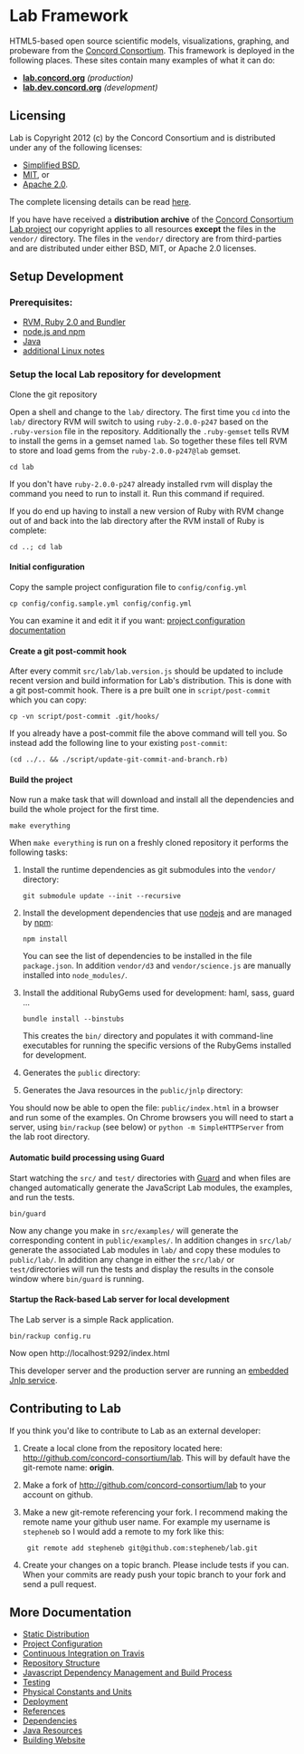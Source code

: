 # Lab Framework

HTML5-based open source scientific models, visualizations, graphing, and probeware from the
[Concord Consortium](http://www.concord.org). This framework is deployed in the following places.
These sites contain many examples of what it can do:

- **[lab.concord.org](http://lab.concord.org)** _(production)_
- **[lab.dev.concord.org](http://lab.dev.concord.org)** _(development)_

## Licensing

Lab is Copyright 2012 (c) by the Concord Consortium and is distributed under
any of the following licenses:

- [Simplified BSD](http://www.opensource.org/licenses/BSD-2-Clause),
- [MIT](http://www.opensource.org/licenses/MIT), or
- [Apache 2.0](http://www.opensource.org/licenses/Apache-2.0).

The complete licensing details can be read [here](license.md).

If you have have received a **distribution archive** of the
[Concord Consortium Lab project](https://github.com/concord-consortium/lab)
our copyright applies to all resources **except** the files in the
`vendor/` directory. The files in the `vendor/` directory are from
third-parties and are distributed under either BSD, MIT, or Apache 2.0 licenses.

## Setup Development

### Prerequisites:

- [RVM, Ruby 2.0 and Bundler](developer-doc/setup-ruby.md)
- [node.js and npm](developer-doc/setup-node.md)
- [Java](developer-doc/setup-java.md)
- [additional Linux notes](developer-doc/linux-notes.md)

### Setup the local Lab repository for development

Clone the git repository

Open a shell and change to the `lab/` directory. The first time you `cd` into the `lab/` directory
RVM will switch to using `ruby-2.0.0-p247` based on the `.ruby-version` file in the repository.
Additionally the `.ruby-gemset` tells RVM to install the gems in a gemset named `lab`. So together
these files tell RVM to store and load gems from the `ruby-2.0.0-p247@lab` gemset.

    cd lab

If you don't have `ruby-2.0.0-p247` already installed rvm will display the command you need to
run to install it. Run this command if required.

If you do end up having to install a new version of Ruby with RVM change out of and back into the lab directory after the RVM install of Ruby is complete:

    cd ..; cd lab

#### Initial configuration

Copy the sample project configuration file to `config/config.yml`

    cp config/config.sample.yml config/config.yml

You can examine it and edit it if you want: [project configuration documentation](developer-doc/configuration.md)

#### Create a git post-commit hook

After every commit `src/lab/lab.version.js` should be updated to include recent version and build information for Lab's distribution.
This is done with a git post-commit hook. There is a pre built one in `script/post-commit` which you can copy:

    cp -vn script/post-commit .git/hooks/

If you already have a post-commit file the above command will tell you. So instead add the following line to your existing `post-commit`:

    (cd ../.. && ./script/update-git-commit-and-branch.rb)

#### Build the project

Now run a make task that will download and install all the dependencies and build the whole project
for the first time.

    make everything

When `make everything` is run on a freshly cloned repository it performs the following tasks:

1.  Install the runtime dependencies as git submodules into the `vendor/` directory:

        git submodule update --init --recursive

2.  Install the development dependencies that use [nodejs](http://nodejs.org/) and
    are managed by [npm](http://npmjs.org/):

        npm install

    You can see the list of dependencies to be installed in the file `package.json`. In addition
    `vendor/d3` and `vendor/science.js` are manually installed into `node_modules/`.

3.  Install the additional RubyGems used for development: haml, sass, guard ...

        bundle install --binstubs

    This creates the `bin/` directory and populates it with command-line executables for running
    the specific versions of the RubyGems installed for development.

4.  Generates the `public` directory:

5.  Generates the Java resources in the `public/jnlp` directory:

You should now be able to open the file: `public/index.html` in a browser and run some of the examples.
On Chrome browsers you will need to start a server, using `bin/rackup` (see below) or `python -m SimpleHTTPServer` from the lab root directory.

#### Automatic build processing using Guard

Start watching the `src/` and `test/` directories with [Guard](#guard) and when files are
changed automatically generate the JavaScript Lab modules, the examples, and run the tests.

    bin/guard

Now any change you make in `src/examples/` will generate the corresponding content in `public/examples/`.
In addition changes in `src/lab/` generate the associated Lab modules in `lab/` and copy these modules
to `public/lab/`. In addition any change in either the `src/lab/` or `test/`directories will run the
tests and display the results in the console window where `bin/guard`
is running.

#### Startup the Rack-based Lab server for local development

The Lab server is a simple Rack application.

    bin/rackup config.ru

Now open http://localhost:9292/index.html

This developer server and the production server are running an [embedded Jnlp service](developer-doc/jnlp-rack-app.md).

## Contributing to Lab

If you think you'd like to contribute to Lab as an external developer:

1. Create a local clone from the repository located here: http://github.com/concord-consortium/lab.
   This will by default have the git-remote name: **origin**.

2. Make a fork of http://github.com/concord-consortium/lab to your account on github.

3. Make a new git-remote referencing your fork. I recommend making the remote name your github user name.
   For example my username is `stepheneb` so I would add a remote to my fork like this:

        git remote add stepheneb git@github.com:stepheneb/lab.git

4. Create your changes on a topic branch. Please include tests if you can. When your commits are ready
   push your topic branch to your fork and send a pull request.

## More Documentation

- [Static Distribution](developer-doc/static-distribution.md)
- [Project Configuration](developer-doc/configuration.md)
- [Continuous Integration on Travis](developer-doc/travis.md)
- [Repository Structure](developer-doc/repository-structure.md)
- [Javascript Dependency Management and Build Process](developer-doc/js-dependency-management.md)
- [Testing](developer-doc/testing.md)
- [Physical Constants and Units](developer-doc/physical-constants-and-units.md)
- [Deployment](developer-doc/deployment.md)
- [References](developer-doc/references.md)
- [Dependencies](developer-doc/dependencies.md)
- [Java Resources](developer-doc/java.md)
- [Building Website](developer-doc/website.md)

